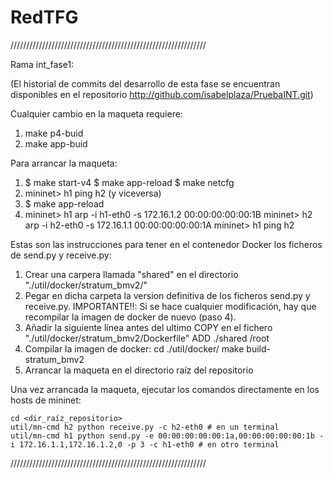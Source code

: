 # RedTFG

//////////////////////////////////////////////////////////////

Rama int_fase1:

(El historial de commits del desarrollo de esta fase se encuentran disponibles en el repositorio http://github.com/isabelplaza/PruebaINT.git)

Cualquier cambio en la maqueta requiere:

   1. make p4-buid
   2. make app-buid


Para arrancar la maqueta:
  
   1. $ make start-v4
      $ make app-reload
      $ make netcfg
   2. mininet> h1 ping h2 (y viceversa)
   3. $ make app-reload
   4. mininet> h1 arp -i h1-eth0 -s 172.16.1.2 00:00:00:00:00:1B
      mininet> h2 arp -i h2-eth0 -s 172.16.1.1 00:00:00:00:00:1A
      mininet> h1 ping h2



Estas son las instrucciones para tener en el contenedor Docker los ficheros de send.py y receive.py:

   1. Crear una carpera llamada "shared" en el directorio "./util/docker/stratum_bmv2/"
   2. Pegar en dicha carpeta la version definitiva de los ficheros send.py y receive.py. IMPORTANTE!!: Si se hace cualquier modificación, hay que recompilar la imagen de docker de nuevo (paso 4).
   3. Añadir la siguiente línea antes del ultimo COPY en el fichero "./util/docker/stratum_bmv2/Dockerfile"
        ADD ./shared /root
   4. Compilar la imagen de docker:
        cd ./util/docker/
        make build-stratum_bmv2
   5. Arrancar la maqueta en el directorio raíz del repositorio

Una vez arrancada la maqueta, ejecutar los comandos directamente en los hosts de mininet:

    cd <dir_raíz_repositorio>
    util/mn-cmd h2 python receive.py -c h2-eth0 # en un terminal
    util/mn-cmd h1 python send.py -e 00:00:00:00:00:1a,00:00:00:00:00:1b -i 172.16.1.1,172.16.1.2,0 -p 3 -c h1-eth0 # en otro terminal

//////////////////////////////////////////////////////////////


